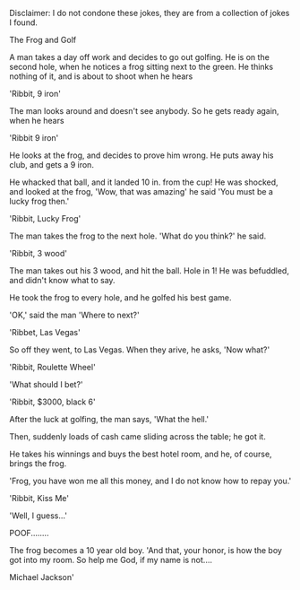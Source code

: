 Disclaimer: I do not condone these jokes, they are from a collection of jokes I found.

The Frog and Golf

A man takes a day off work and decides to go out golfing. He is on the second hole, when he notices a frog sitting next to the green. He thinks nothing of it, and is about to shoot when he hears

 'Ribbit, 9 iron'

 The man looks around and doesn't see anybody. So he gets ready again, when he hears 

'Ribbit 9 iron'

 He looks at the frog, and decides to prove him wrong. He puts away his club, and gets a 9 iron. 

He whacked that ball, and it landed 10 in. from the cup! He was shocked, and looked at the frog, 'Wow, that was amazing' he said 'You must be a lucky frog then.'

'Ribbit, Lucky Frog'

The man takes the frog to the next hole. 'What do you think?' he said. 

'Ribbit, 3 wood'

The man takes out his 3 wood, and hit the ball. Hole in 1! He was befuddled, and didn't know what to say. 

He took the frog to every hole, and he golfed his best game.

'OK,' said the man 'Where to next?'

'Ribbet, Las Vegas'

So off they went, to Las Vegas. When they arive, he asks, 'Now what?' 

'Ribbit, Roulette Wheel'

'What should I bet?'

'Ribbit, $3000, black 6'

After the luck at golfing, the man says, 'What the hell.' 

Then, suddenly loads of  cash came sliding across the table; he got it.

He takes his winnings and buys the best hotel room, and he, of course, brings the frog.

'Frog, you have won me all this money, and I do not know how to repay you.'

'Ribbit, Kiss Me'

'Well, I guess...'



POOF........

The frog becomes a 10 year old boy. 'And that, your honor, is how the boy got into my room. So help me God, if my name is not....


Michael Jackson'

